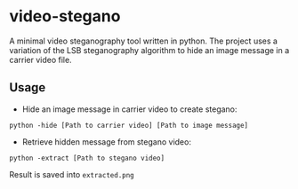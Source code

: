 # video-stegano

A minimal video steganography tool written in python. The project uses a variation of the LSB steganography algorithm to hide an image message in a carrier video file.

## Usage
- Hide an image message in carrier video to create stegano:
```
python -hide [Path to carrier video] [Path to image message]
```

- Retrieve hidden message from stegano video:
```
python -extract [Path to stegano video]
```
Result is saved into ```extracted.png```
